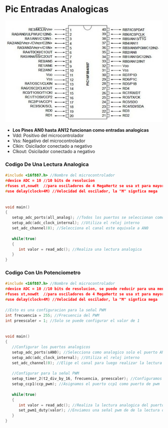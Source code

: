 # Pic Entradas Analogicas

<img src="https://github.com/IDiegoUlises/Pic-Entradas-Analogicas/blob/main/Images/16f887-Pic.png"  />

* **Los Pines AN0 hasta AN12 funcionan como entradas analogicas**
* Vdd: Positivo del microcontrolador
* Vss: Negativo del microcontrolador
* Clkin: Osicilador conectado a negativo
* Clkout: Osicilador conectado a negativo

### Codigo De Una Lectura Analogica

```c
#include <16f887.h> //Nombre del microcontrolador
#device ADC = 10 //10 bits de resolucion
#fuses xt,nowdt  //para osciladores de 4 MegaHertz se usa xt para mayores usa hs
#use delay(clock=4M) //Velocidad del oscilador, la "M" signfica mega
 

void main()
{
   setup_adc_ports(all_analog); //Todos los puertos se seleccionan como analogicos
   setup_adc(adc_clock_internal); //Utiliza el reloj interno
   set_adc_channel(0); //Selecciona el canal este equivale a AN0
   
   while(true)
   {
      int valor = read_adc(); //Realiza una lectura analogica
   }
}
```

### Codigo Con Un Potenciometro

```c
#include <16f887.h> //Nombre del microcontrolador
#device ADC = 10 //10 bits de resolucion, se puede reducir para una menor resolucion
#fuses xt,nowdt  //para osciladores de 4 MegaHertz se usa xt para mayores usa hs
#use delay(clock=4M) //Velocidad del oscilador, la "M" signfica mega

//Esto es una configuracion para la señal PWM
int frecuencia = 255; //Frecuencia del PWM
int preescaler = 1; //Solo se puede configurar el valor de 1 


void main()
{
   //Configurar los puertos analogicos
   setup_adc_ports(sAN0); //Selecciona como analogico solo el puerto AN0, se puede usar all_analog para activar todos los puertos analogicos
   setup_adc(adc_clock_internal); //Utiliza el reloj interno
   set_adc_channel(0); //Elige el canal para luego realizar la lectura este equivale a AN0 
   
   //Configurar para la señal PWM
   setup_timer_2(t2_div_by_16, frecuencia, preescaler); //Configuramos el timer2 ya que la señal pwm se genera con ayuda del reloj del timer2
   setup_ccp1(ccp_pwm); //Asignamos el puerto ccp1 como puerto de pwm
   
   while(true)
   {
      int valor = read_adc(); //Realiza la lectura analogica del puerto AN0
      set_pwm1_duty(valor); //Enviamos una señal pwm de de la lectura del puerto analogico
   }
}
```
